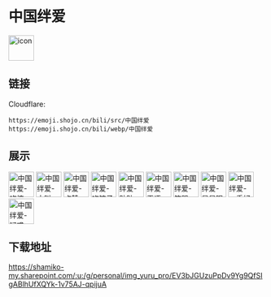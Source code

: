 # 中国绊爱
<img src="https://emoji.shojo.cn/bili/src/中国绊爱/icon.png" width="50" height="50" alt="icon">

## 链接
Cloudflare:
```
https://emoji.shojo.cn/bili/src/中国绊爱
https://emoji.shojo.cn/bili/webp/中国绊爱
```
## 展示
<img src="https://emoji.shojo.cn/bili/src/中国绊爱/中国绊爱-吃惊.png" width="50" height="50" alt="中国绊爱-吃惊">
<img src="https://emoji.shojo.cn/bili/src/中国绊爱/中国绊爱-大叫.png" width="50" height="50" alt="中国绊爱-大叫">
<img src="https://emoji.shojo.cn/bili/src/中国绊爱/中国绊爱-点赞.png" width="50" height="50" alt="中国绊爱-点赞">
<img src="https://emoji.shojo.cn/bili/src/中国绊爱/中国绊爱-吃饺子.png" width="50" height="50" alt="中国绊爱-吃饺子">
<img src="https://emoji.shojo.cn/bili/src/中国绊爱/中国绊爱-贴贴.png" width="50" height="50" alt="中国绊爱-贴贴">
<img src="https://emoji.shojo.cn/bili/src/中国绊爱/中国绊爱-无语.png" width="50" height="50" alt="中国绊爱-无语">
<img src="https://emoji.shojo.cn/bili/src/中国绊爱/中国绊爱-笑哭.png" width="50" height="50" alt="中国绊爱-笑哭">
<img src="https://emoji.shojo.cn/bili/src/中国绊爱/中国绊爱-星星眼.png" width="50" height="50" alt="中国绊爱-星星眼">
<img src="https://emoji.shojo.cn/bili/src/中国绊爱/中国绊爱-一手好牌.png" width="50" height="50" alt="中国绊爱-一手好牌">
<img src="https://emoji.shojo.cn/bili/src/中国绊爱/中国绊爱-疑惑.png" width="50" height="50" alt="中国绊爱-疑惑">

## 下载地址

https://shamiko-my.sharepoint.com/:u:/g/personal/img_yuru_pro/EV3bJGUzuPpDv9Yg9QfSIgABlhUfXQYk-1v75AJ-qpijuA
